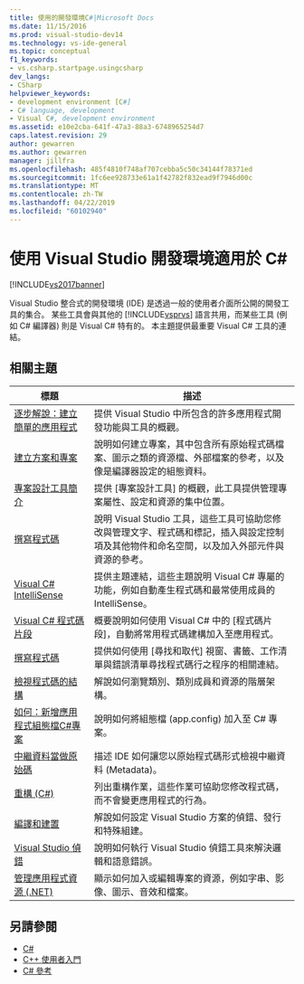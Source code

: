 ```yaml
---
title: 使用的開發環境C#|Microsoft Docs
ms.date: 11/15/2016
ms.prod: visual-studio-dev14
ms.technology: vs-ide-general
ms.topic: conceptual
f1_keywords:
- vs.csharp.startpage.usingcsharp
dev_langs:
- CSharp
helpviewer_keywords:
- development environment [C#]
- C# language, development
- Visual C#, development environment
ms.assetid: e10e2cba-641f-47a3-88a3-6748965254d7
caps.latest.revision: 29
author: gewarren
ms.author: gewarren
manager: jillfra
ms.openlocfilehash: 485f4810f748af707cebba5c50c34144f78371ed
ms.sourcegitcommit: 1fc6ee928733e61a1f42782f832ead9f7946d00c
ms.translationtype: MT
ms.contentlocale: zh-TW
ms.lasthandoff: 04/22/2019
ms.locfileid: "60102940"
---
```

# <a name="using-the-visual-studio-development-environment-for-c"></a>使用 Visual Studio 開發環境適用於 C\#

[!INCLUDE[vs2017banner](../includes/vs2017banner.md)]

Visual Studio 整合式的開發環境 (IDE) 是透過一般的使用者介面所公開的開發工具的集合。 某些工具會與其他的 [!INCLUDE[vsprvs](../includes/vsprvs-md.md)] 語言共用，而某些工具 (例如 C# 編譯器) 則是 Visual C# 特有的。 本主題提供最重要 Visual C# 工具的連結。

## <a name="related-topics"></a>相關主題

|標題|描述|
|-----------|-----------------|
|[逐步解說：建立簡單的應用程式](../ide/walkthrough-create-a-simple-application-with-visual-csharp-or-visual-basic.md)|提供 Visual Studio 中所包含的許多應用程式開發功能與工具的概觀。|
|[建立方案和專案](../ide/creating-solutions-and-projects.md)|說明如何建立專案，其中包含所有原始程式碼檔案、圖示之類的資源檔、外部檔案的參考，以及像是編譯器設定的組態資料。|
|[專案設計工具簡介](http://msdn.microsoft.com/898dd854-c98d-430c-ba1b-a913ce3c73d7)|提供 [專案設計工具] 的概觀，此工具提供管理專案屬性、設定和資源的集中位置。|
|[撰寫程式碼](../ide/writing-code-in-the-code-and-text-editor.md)|說明 Visual Studio 工具，這些工具可協助您修改與管理文字、程式碼和標記，插入與設定控制項及其他物件和命名空間，以及加入外部元件與資源的參考。|
|[Visual C# IntelliSense](../ide/visual-csharp-intellisense.md)|提供主題連結，這些主題說明 Visual C# 專屬的功能，例如自動產生程式碼和最常使用成員的 IntelliSense。|
|[Visual C# 程式碼片段](../ide/visual-csharp-code-snippets.md)|概要說明如何使用 Visual C# 中的 [程式碼片段]，自動將常用程式碼建構加入至應用程式。|
|[撰寫程式碼](../ide/writing-code-in-the-code-and-text-editor.md)|提供如何使用 [尋找和取代] 視窗、書籤、工作清單與錯誤清單尋找程式碼行之程序的相關連結。|
|[檢視程式碼的結構](../ide/viewing-the-structure-of-code.md)|解說如何瀏覽類別、類別成員和資源的階層架構。|
|[如何：新增應用程式組態檔C#專案](../csharp-ide/how-to-add-an-application-configuration-file-to-a-csharp-project.md)|說明如何將組態檔 (app.config) 加入至 C# 專案。|
|[中繼資料當做原始碼](../csharp-ide/metadata-as-source.md)|描述 IDE 如何讓您以原始程式碼形式檢視中繼資料 (Metadata)。|
|[重構 (C#)](../csharp-ide/refactoring-csharp.md)|列出重構作業，這些作業可協助您修改程式碼，而不會變更應用程式的行為。|
|[編譯和建置](../ide/compiling-and-building-in-visual-studio.md)|解說如何設定 Visual Studio 方案的偵錯、發行和特殊組建。|
|[Visual Studio 偵錯](../debugger/debugging-in-visual-studio.md)|說明如何執行 Visual Studio 偵錯工具來解決邏輯和語意錯誤。|
|[管理應用程式資源 (.NET)](../ide/managing-application-resources-dotnet.md)|顯示如何加入或編輯專案的資源，例如字串、影像、圖示、音效和檔案。|

## <a name="see-also"></a>另請參閱

- [C#](http://msdn.microsoft.com/library/7f4f8103-7068-4f1d-92c7-3c4519b6edbc)
- [C++ 使用者入門](http://msdn.microsoft.com/library/d6ec050f-3956-4737-8030-a4fa3521d29f)
- [C# 參考](http://msdn.microsoft.com/library/06de3167-c16c-4e1a-b3c5-c27841d4569a)